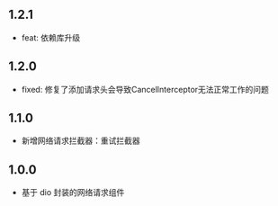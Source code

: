 ## 1.2.1

* feat: 依赖库升级

## 1.2.0

* fixed: 修复了添加请求头会导致CancelInterceptor无法正常工作的问题

## 1.1.0

* 新增网络请求拦截器：重试拦截器

## 1.0.0

* 基于 dio 封装的网络请求组件
